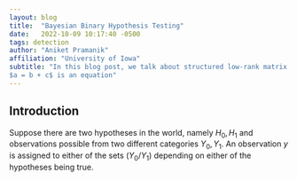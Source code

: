 ```yaml
---
layout: blog
title:  "Bayesian Binary Hypothesis Testing"
date:   2022-10-09 10:17:40 -0500
tags: detection
author: "Aniket Pramanik"
affiliation: "University of Iowa"
subtitle: "In this blog post, we talk about structured low-rank matrix completion algorithms.
$a = b + c$ is an equation"
---
```


## Introduction

Suppose there are two hypotheses in the world, namely $H_0, H_1$ and observations possible from two different categories $Y_0, Y_1$. An observation $y$ is assigned to either of the sets ($Y_0/Y_1$) depending on either of the hypotheses being true.
